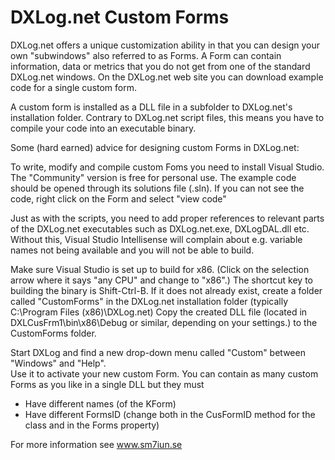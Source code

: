 # DXLog.net Custom Forms
DXLog.net offers a unique customization ability in that you can design your own "subwindows" 
also referred to as Forms. A Form can contain information, data or metrics that you do not 
get from one of the standard DXLog.net windows. On the DXLog.net web site you can download 
example code for a single custom form. 

A custom form is installed as a DLL file in a subfolder to DXLog.net's installation folder. 
Contrary to DXLog.net script files, this means you have to compile your code into an executable 
binary. 

Some (hard earned) advice for designing custom Forms in DXLog.net:

To write, modify and compile custom Foms you need to install Visual Studio. The "Community" version 
is free for personal use. The example code should be opened through its solutions file (.sln). 
If you can not see the code, right click on the Form and select "view code"

Just as with the scripts, you need to add proper references to relevant parts of the DXLog.net 
executables such as DXLog.net.exe, DXLogDAL.dll etc. Without this, Visual Studio Intellisense
will complain about e.g. variable names not being available and you will not be able to build.

Make sure Visual Studio is set up to build for x86. (Click on the selection arrow where it says 
"any CPU" and change to "x86".) The shortcut key to building the binary is Shift-Ctrl-B. 
If it does not already exist, create a folder called "CustomForms" in the DXLog.net 
installation folder (typically C:\Program Files (x86)\DXLog.net)
Copy the created DLL file (located in DXLCusFrm1\bin\x86\Debug or similar, depending on your 
settings.) to the CustomForms folder.

Start DXLog and find a new drop-down menu called "Custom" between "Windows" and "Help".  
Use it to activate your new custom Form. You can contain as many custom Forms as you like 
in a single DLL but they must 

* Have different names (of the KForm)
* Have different FormsID (change both in the CusFormID method for the class and in the Forms property)

For more information see www.sm7iun.se

